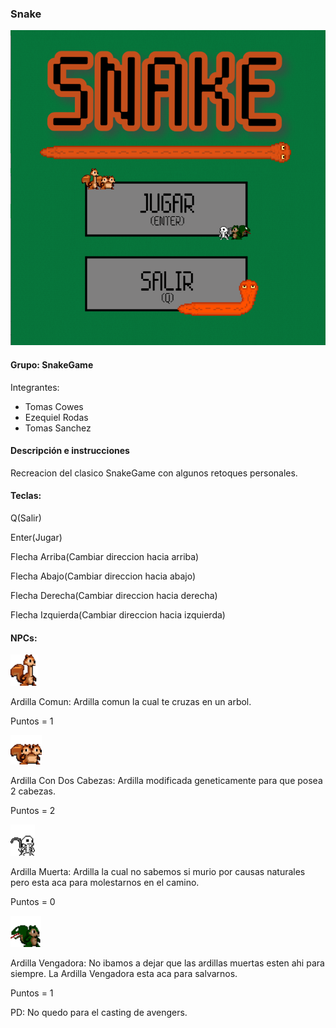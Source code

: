 ### Snake

![capturaJuego](assets/InicioSnakeFINAL.png)

#### Grupo: SnakeGame

Integrantes:

- Tomas Cowes
- Ezequiel Rodas
- Tomas Sanchez

#### Descripción e instrucciones

Recreacion del clasico SnakeGame con algunos retoques personales.

#### Teclas:
	
Q(Salir)

Enter(Jugar)

Flecha Arriba(Cambiar direccion hacia arriba)

Flecha Abajo(Cambiar direccion hacia abajo)

Flecha Derecha(Cambiar direccion hacia derecha)

Flecha Izquierda(Cambiar direccion hacia izquierda)
	
#### NPCs:

![ArdillaComun](assets/Ardillas/ardillaComun.png)

Ardilla Comun: Ardilla comun la cual te cruzas en un arbol. 

Puntos = 1

![ArdillaDosCabezas](assets/Ardillas/ardillaDobleCabeza.png)

Ardilla Con Dos Cabezas: Ardilla modificada geneticamente para que posea 2 cabezas. 

Puntos = 2

![ArdillaMuerta](assets/Ardillas/laMuerte.png)

Ardilla Muerta: Ardilla la cual no sabemos si murio por causas naturales pero esta aca para molestarnos en el camino. 

Puntos = 0

![ArdillaVengadora](assets/Ardillas/ardillaMataArdillasMuertas.png)

Ardilla Vengadora: No ibamos a dejar que las ardillas muertas esten ahi para siempre. La Ardilla Vengadora esta aca para salvarnos. 

Puntos = 1

PD: No quedo para el casting de avengers. 